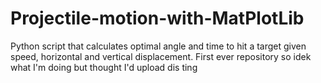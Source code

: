 # Projectile-motion-with-MatPlotLib
Python script that calculates optimal angle and time to hit a target given speed, horizontal and vertical displacement.
First ever repository so idek what I'm doing but thought I'd upload dis ting
